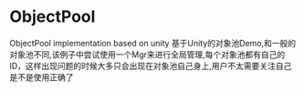 # ObjectPool
ObjectPool implementation based on unity
基于Unity的对象池Demo,和一般的对象池不同,该例子中尝试使用一个Mgr来进行全局管理,每个对象池都有自己的ID，这样出现问题的时候大多只会出现在对象池自己身上,用户不太需要关注自己是不是使用正确了
